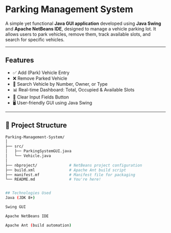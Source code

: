 #  Parking Management System

A simple yet functional **Java GUI application** developed using **Java Swing** and **Apache NetBeans IDE**, designed to manage a vehicle parking lot. It allows users to park vehicles, remove them, track available slots, and search for specific vehicles.

---

##  Features

- ✅ Add (Park) Vehicle Entry
- ❌ Remove Parked Vehicle
- 🔎 Search Vehicle by Number, Owner, or Type
- 📊 Real-time Dashboard: Total, Occupied & Available Slots
- 🧹 Clear Input Fields Button
- 🖥️ User-friendly GUI using Java Swing

---

## 📁 Project Structure

```bash
Parking-Management-System/
│
├── src/                    
│   ├── ParkingSystemGUI.java
│   └── Vehicle.java
│
├── nbproject/              # NetBeans project configuration
├── build.xml               # Apache Ant build script
├── manifest.mf             # Manifest file for packaging
└── README.md               # You're here!


## Technologies Used
Java (JDK 8+)

Swing GUI

Apache NetBeans IDE

Apache Ant (build automation)
